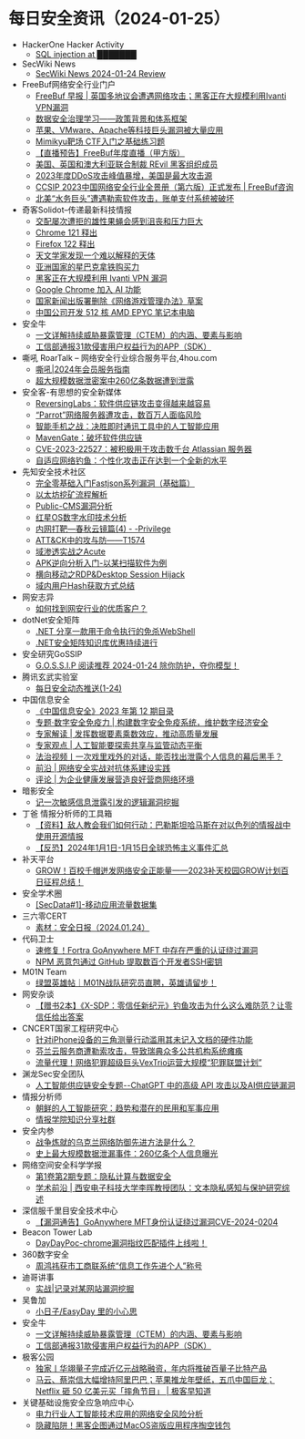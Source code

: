 # 每日安全资讯（2024-01-25）

- HackerOne Hacker Activity
  - [SQL injection at ███████](https://hackerone.com/reports/2256032)
- SecWiki News
  - [SecWiki News 2024-01-24 Review](http://www.sec-wiki.com/?2024-01-24)
- FreeBuf网络安全行业门户
  - [FreeBuf 早报 | 英国多地议会遭遇网络攻击；黑客正在大规模利用Ivanti VPN漏洞](https://www.freebuf.com/news/390520.html)
  - [数据安全治理学习——政策背景和体系框架](https://www.freebuf.com/articles/database/390493.html)
  - [苹果、VMware、Apache等科技巨头漏洞被大量应用](https://www.freebuf.com/news/390485.html)
  - [Mimikyu靶场 CTF入门之基础练习题](https://www.freebuf.com/articles/web/387246.html)
  - [【直播预告】FreeBuf年度直播（甲方版）](https://www.freebuf.com/fevents/390476.html)
  - [美国、英国和澳大利亚联合制裁 REvil 黑客组织成员](https://www.freebuf.com/news/390471.html)
  - [2023年度DDoS攻击峰值暴增，美国是最大攻击源](https://www.freebuf.com/news/390469.html)
  - [CCSIP 2023中国网络安全行业全景册（第六版）正式发布 | FreeBuf咨询](https://www.freebuf.com/consult/390455.html)
  - [北美“水务巨头”遭遇勒索软件攻击，账单支付系统被破坏](https://www.freebuf.com/news/390448.html)
- 奇客Solidot–传递最新科技情报
  - [交配屡次遭拒的雄性果蝇会感到沮丧和压力巨大](https://www.solidot.org/story?sid=77217)
  - [Chrome 121 释出](https://www.solidot.org/story?sid=77216)
  - [Firefox 122 释出](https://www.solidot.org/story?sid=77215)
  - [天文学家发现一个难以解释的天体](https://www.solidot.org/story?sid=77214)
  - [亚洲国家的星巴克拿铁购买力](https://www.solidot.org/story?sid=77213)
  - [黑客正在大规模利用 Ivanti VPN 漏洞](https://www.solidot.org/story?sid=77212)
  - [Google Chrome 加入 AI 功能](https://www.solidot.org/story?sid=77211)
  - [国家新闻出版署删除《网络游戏管理办法》草案](https://www.solidot.org/story?sid=77210)
  - [中国公司开发 512 核 AMD EPYC 笔记本电脑](https://www.solidot.org/story?sid=77209)
- 安全牛
  - [一文详解持续威胁暴露管理（CTEM）的内涵、要素与影响](https://www.aqniu.com/industry/102344.html)
  - [工信部通报31款侵害用户权益行为的APP（SDK）](https://www.aqniu.com/vendor/102332.html)
- 嘶吼 RoarTalk – 网络安全行业综合服务平台,4hou.com
  - [嘶吼|2024年会员服务指南](https://www.4hou.com/posts/L1oj)
  - [超大规模数据泄密案中260亿条数据遭到泄露](https://www.4hou.com/posts/K7nJ)
- 安全客-有思想的安全新媒体
  - [ReversingLabs：软件供应链攻击变得越来越容易](https://www.anquanke.com/post/id/292865)
  - [“Parrot”网络服务器遭攻击，数百万人面临风险](https://www.anquanke.com/post/id/292862)
  - [智能手机之战：决胜即时通讯工具中的人工智能应用](https://www.anquanke.com/post/id/292858)
  - [MavenGate：破坏软件供应链](https://www.anquanke.com/post/id/292856)
  - [CVE-2023-22527：被积极用于攻击数千台 Atlassian 服务器](https://www.anquanke.com/post/id/292854)
  - [自适应网络钓鱼：个性化攻击正在达到一个全新的水平](https://www.anquanke.com/post/id/292852)
- 先知安全技术社区
  - [完全零基础入门Fastjson系列漏洞（基础篇）](https://xz.aliyun.com/t/13386)
  - [以太坊挖矿流程解析](https://xz.aliyun.com/t/13383)
  - [Public-CMS漏洞分析](https://xz.aliyun.com/t/13380)
  - [红星OS数字水印技术分析](https://xz.aliyun.com/t/13379)
  - [内网打靶—春秋云镜篇(4) - -Privilege](https://xz.aliyun.com/t/13378)
  - [ATT&CK中的攻与防——T1574](https://xz.aliyun.com/t/13373)
  - [域渗透实战之Acute](https://xz.aliyun.com/t/13372)
  - [APK逆向分析入门-以某扫描软件为例](https://xz.aliyun.com/t/13371)
  - [横向移动之RDP&Desktop Session Hijack](https://xz.aliyun.com/t/13370)
  - [域内用户Hash获取方式总结](https://xz.aliyun.com/t/13369)
- 网安志异
  - [如何找到网安行业的优质客户？](https://mp.weixin.qq.com/s?__biz=MzAxNzYyNzMyNg==&mid=2664232550&idx=1&sn=40e2930b51e003c66545861ec145a7b0&chksm=80daf7b7b7ad7ea19adb4956768459f76e4c999df2d30dc10e1c0aa7c9c72722a0c1b39745fb&scene=58&subscene=0#rd)
- dotNet安全矩阵
  - [.NET 分享一款用于命令执行的免杀WebShell](https://mp.weixin.qq.com/s?__biz=MzUyOTc3NTQ5MA==&mid=2247490470&idx=1&sn=a38fa2af969ac8dbd8d2d357794fc70b&chksm=fa5ab54bcd2d3c5dcac1f3af6b00d7b0c14db6c545d8a44aeeb72c13341330e440a41d068e84&scene=58&subscene=0#rd)
  - [.NET安全矩阵知识库优惠持续进行](https://mp.weixin.qq.com/s?__biz=MzUyOTc3NTQ5MA==&mid=2247490470&idx=2&sn=d6a34c0936ef06d7d4dc319b7a2e3ca2&chksm=fa5ab54bcd2d3c5deeb2f987669869b3efad909e752092ffa4cd79745e8027db4a32f647b022&scene=58&subscene=0#rd)
- 安全研究GoSSIP
  - [G.O.S.S.I.P 阅读推荐 2024-01-24 除你防护，夺你模型！](https://mp.weixin.qq.com/s?__biz=Mzg5ODUxMzg0Ng==&mid=2247497186&idx=1&sn=1c0c509067766a80f735c7fa6a96e294&chksm=c063db3bf714522d0f01fa6438d63ba8dcc0f5c12c9e653b11123edd6f83d0dd7bec9a7b5403&scene=58&subscene=0#rd)
- 腾讯玄武实验室
  - [每日安全动态推送(1-24)](https://mp.weixin.qq.com/s?__biz=MzA5NDYyNDI0MA==&mid=2651959513&idx=1&sn=8254346b49947e825dde8511b1ebb250&chksm=8baed046bcd95950106e1d0bceac3a1dead732dc307cedccc2bc8ead5275710ccd400d3106fa&scene=58&subscene=0#rd)
- 中国信息安全
  - [《中国信息安全》2023 年第 12 期目录](https://mp.weixin.qq.com/s?__biz=MzA5MzE5MDAzOA==&mid=2664203864&idx=1&sn=214b103a4b75b73080b45834dadeed3e&chksm=8b5984a1bc2e0db75d8684e8b29b17f713e3f3ac6719c3aaec289c6a9267973d2b1ec9f4825b&scene=58&subscene=0#rd)
  - [专题·数字安全免疫力 | 构建数字安全免疫系统，维护数字经济安全](https://mp.weixin.qq.com/s?__biz=MzA5MzE5MDAzOA==&mid=2664203864&idx=2&sn=b781ff9b6bd3ebd37dfec2d7920d3069&chksm=8b5984a1bc2e0db7ed87a66887cbeefdf507a3beaf01e5639b0d28e1cdaff1bf69964bb7e6a4&scene=58&subscene=0#rd)
  - [专家解读 | 发挥数据要素乘数效应，推动高质量发展](https://mp.weixin.qq.com/s?__biz=MzA5MzE5MDAzOA==&mid=2664203864&idx=3&sn=8351b428d6b5fbf2ab664b1f4662d333&chksm=8b5984a1bc2e0db7ac5322294615c8a9f183469b93574a6c49ac260dfb5ddf304dcfc7b09979&scene=58&subscene=0#rd)
  - [专家观点 | 人工智能要探索共享与监管动态平衡](https://mp.weixin.qq.com/s?__biz=MzA5MzE5MDAzOA==&mid=2664203864&idx=4&sn=8a8451e2df5207ca3af1b2b7380f0681&chksm=8b5984a1bc2e0db778506d559bae01d8fb2f2b60e99156f021f0d820e9646304a02448f2ae07&scene=58&subscene=0#rd)
  - [法治视频丨一次戏里戏外的对话，能否找出泄露个人信息的幕后黑手？](https://mp.weixin.qq.com/s?__biz=MzA5MzE5MDAzOA==&mid=2664203864&idx=5&sn=4d79739b1a2b24378301e1568c91447d&chksm=8b5984a1bc2e0db70c11559dfef097a1e5afa40ffb6fd53a7caa5fbed9f78b10db5b1c453a21&scene=58&subscene=0#rd)
  - [前沿 | 网络安全实战对抗体系建设实践](https://mp.weixin.qq.com/s?__biz=MzA5MzE5MDAzOA==&mid=2664203864&idx=6&sn=aecdadf96d32faea323ec2f8b51a3288&chksm=8b5984a1bc2e0db7222f9ed036e90470418b28e78ef1f0c5f8cecdd051dae68770f19cbae473&scene=58&subscene=0#rd)
  - [评论 | 为企业健康发展营造良好营商网络环境](https://mp.weixin.qq.com/s?__biz=MzA5MzE5MDAzOA==&mid=2664203864&idx=7&sn=30f073eec98fbc54776889a6f67e984e&chksm=8b5984a1bc2e0db7e3f442a31931d17564ce27e0876c73a0fff4f8c8dc762e5e80bc16fa9c4d&scene=58&subscene=0#rd)
- 暗影安全
  - [记一次敏感信息泄露引发的逻辑漏洞挖掘](https://mp.weixin.qq.com/s?__biz=MzI2MzA3OTgxOA==&mid=2657165325&idx=1&sn=702348e7a7014ec9780644d1c35dfefa&chksm=f1d4d2e8c6a35bfe405bb21a5fa2f2b0322e86479f65db11864f88612d17d59a739afa71808d&scene=58&subscene=0#rd)
- 丁爸 情报分析师的工具箱
  - [【资料】敌人教会我们如何行动：巴勒斯坦哈马斯在对以色列的情报战中使用开源情报](https://mp.weixin.qq.com/s?__biz=MzI2MTE0NTE3Mw==&mid=2651141818&idx=1&sn=2a549f762cc0e2d455ddba96c4381f3f&chksm=f1af4180c6d8c8965b2182ca432b6c0c082144f106bd095759e070faa8e86a3fd8f155625d0b&scene=58&subscene=0#rd)
  - [【反恐】2024年1月1日-1月15日全球恐怖主义事件汇总](https://mp.weixin.qq.com/s?__biz=MzI2MTE0NTE3Mw==&mid=2651141818&idx=2&sn=bf7293df01f1ad09eab5011bc2eb38fd&chksm=f1af4180c6d8c896369daf506143ca2f9fa6849a8c379c1c39d41441efe51e4699a84c53500a&scene=58&subscene=0#rd)
- 补天平台
  - [GROW！百校千帽迸发网络安全正能量——2023补天校园GROW计划百日征程总结！](https://mp.weixin.qq.com/s?__biz=MzI2NzY5MDI3NQ==&mid=2247502815&idx=1&sn=cf9351ee8f71b02083d2f33290d45c19&chksm=eaf98393dd8e0a85735911045eaf1927b6e401b4d6e82c56a08ccb13707604e1e5b4ad21e4cf&scene=58&subscene=0#rd)
- 安全学术圈
  - [[SecData#1]-移动应用流量数据集](https://mp.weixin.qq.com/s?__biz=MzU5MTM5MTQ2MA==&mid=2247490302&idx=1&sn=942b0ef6f9ee3eb39960aa3545cff534&chksm=fe2ee575c9596c6395d3830cae62255f57e6cae6ce01a5a860b395e1bbebb91fb49ce3150dbc&scene=58&subscene=0#rd)
- 三六零CERT
  - [素材：安全日报（2024.01.24）](https://mp.weixin.qq.com/s?__biz=MzU5MjEzOTM3NA==&mid=2247501719&idx=1&sn=685107bb7d7cd3ac409656fb2fece69c&chksm=fe26c296c9514b808289318896dea386fc1862adf8ee1a5c668776c3b8e9e71b5c9641702e3b&scene=58&subscene=0#rd)
- 代码卫士
  - [速修复！Fortra GoAnywhere MFT 中存在严重的认证绕过漏洞](https://mp.weixin.qq.com/s?__biz=MzI2NTg4OTc5Nw==&mid=2247518740&idx=1&sn=f97575a3c85c3e1d61c6ede1e31c0f1d&chksm=ea94bb7edde33268c42b5b9a74eb3ee30ceb5c34a906ff95500378175e985f1b8e0554fbcf3d&scene=58&subscene=0#rd)
  - [NPM 恶意包通过 GitHub 提取数百个开发者SSH密钥](https://mp.weixin.qq.com/s?__biz=MzI2NTg4OTc5Nw==&mid=2247518740&idx=2&sn=2a19b89ecf0b060ed05766e9be298779&chksm=ea94bb7edde332685fb1f9a65fbeb058226732b9c63abe7ba1afaf4b07814d596475041deaab&scene=58&subscene=0#rd)
- M01N Team
  - [绿盟英雄帖｜M01N战队研究员直聘，英雄请留步！](https://mp.weixin.qq.com/s?__biz=MzkyMTI0NjA3OA==&mid=2247493310&idx=1&sn=3ddf73582f70038729a2a3e5c305fccf&chksm=c18426aff6f3afb9276e97fe1e046b63d54b9caf1d0510f0ef8170c455a94f716858cb38a175&scene=58&subscene=0#rd)
- 网安杂谈
  - [【赠书2本】《X-SDP：零信任新纪元》钓鱼攻击为什么这么难防范？让零信任给出答案](https://mp.weixin.qq.com/s?__biz=MzAwMTMzMDUwNg==&mid=2650888115&idx=1&sn=2383964c7f347a6162bf00478ec0c902&chksm=812eab96b659228064217cb40bc237fb4aa41af238cc9242c1126aaaf4f8c1671423d294afe7&scene=58&subscene=0#rd)
- CNCERT国家工程研究中心
  - [针对iPhone设备的三角测量行动滥用其未记入文档的硬件功能](https://mp.weixin.qq.com/s?__biz=MzUzNDYxOTA1NA==&mid=2247542682&idx=1&sn=f9d8542f8f9e504f494e16041b930d71&chksm=fa93915bcde4184d7112d0d0f75b940462f7c514de01d97e9e48693132505f2c28971c2f5764&scene=58&subscene=0#rd)
  - [芬兰云服务商遭勒索攻击，导致瑞典众多公共机构系统瘫痪](https://mp.weixin.qq.com/s?__biz=MzUzNDYxOTA1NA==&mid=2247542682&idx=2&sn=55ded4af99d51bbf9389769900033dbb&chksm=fa93915bcde4184dc219e6e3119ce87a0cc7b431444a20d7aff78bda5e42d4059b3f07f94356&scene=58&subscene=0#rd)
  - [流量代理！网络犯罪超级巨头VexTrio运营大规模“犯罪联盟计划”](https://mp.weixin.qq.com/s?__biz=MzUzNDYxOTA1NA==&mid=2247542682&idx=3&sn=6503f90eff6bbf86491377bcc78afb63&chksm=fa93915bcde4184d1b7f1d7dc69cfa7df3a1492ed79c4ed895f5cf8d1f221979d930cddb6714&scene=58&subscene=0#rd)
- 渊龙Sec安全团队
  - [人工智能供应链安全专题--ChatGPT 中的高级 API 攻击以及AI供应链漏洞](https://mp.weixin.qq.com/s?__biz=Mzg4NTY0MDg1Mg==&mid=2247485230&idx=1&sn=03b8d0163327afd00b879fc7b89daec9&chksm=cfa49cd5f8d315c3cac20e198f8bdb4f93ce737c411c8104fb2b1e7c75cff57646a8da13b934&scene=58&subscene=0#rd)
- 情报分析师
  - [朝鲜的人工智能研究：趋势和潜在的民用和军事应用](https://mp.weixin.qq.com/s?__biz=MzA3Mjc1MTkwOA==&mid=2650544684&idx=1&sn=6d473960c546b1df3530eb1575738f70&chksm=87113467b066bd7129a515332dc224700c4717600ab9dd017c83b8d45055c42a0952209ff97c&scene=58&subscene=0#rd)
  - [情报学院知识分享社群](https://mp.weixin.qq.com/s?__biz=MzA3Mjc1MTkwOA==&mid=2650544684&idx=2&sn=5b64d4495c8e7387e52df10cb4bd2005&chksm=87113467b066bd713cc0f032b3d250015247a6e6e7e14d7ef68846730336ac7644015c43c6cd&scene=58&subscene=0#rd)
- 安全内参
  - [战争炼就的乌克兰网络防御先进方法是什么？](https://mp.weixin.qq.com/s?__biz=MzI4NDY2MDMwMw==&mid=2247510908&idx=1&sn=b127bc39b59fe63cef1c65a3a3144120&chksm=ebfaec5cdc8d654a47d303894a7bf27eb06c67846e5429eed01a41cf1c66c0b664a302443054&scene=58&subscene=0#rd)
  - [史上最大规模数据泄漏事件：260亿条个人信息曝光](https://mp.weixin.qq.com/s?__biz=MzI4NDY2MDMwMw==&mid=2247510908&idx=2&sn=8b541f2eec1bb53eed66c3c91624453e&chksm=ebfaec5cdc8d654a3bafc017b08b7c568e5acbfbbe0a4ffee3b201d374061f62e29ee712f46e&scene=58&subscene=0#rd)
- 网络空间安全科学学报
  - [第1卷第2期专题：隐私计算与数据安全](https://mp.weixin.qq.com/s?__biz=MzI0NjU2NDMwNQ==&mid=2247497407&idx=1&sn=71f522353945109ef8d419891e025910&chksm=e9bfe201dec86b17e38a2dc0be084a67c3bb693e93a57edf078ae9a095e44287a67c08726825&scene=58&subscene=0#rd)
  - [学术前沿 | 西安电子科技大学李晖教授团队：文本隐私感知与保护研究综述](https://mp.weixin.qq.com/s?__biz=MzI0NjU2NDMwNQ==&mid=2247497407&idx=2&sn=1814b20e22dd26dcc8e73e96a9914ee5&chksm=e9bfe201dec86b177b964b7337049f2eb9056e724dac6bb357a0c778f51d28516d1ef5d1f68d&scene=58&subscene=0#rd)
- 深信服千里目安全技术中心
  - [【漏洞通告】GoAnywhere MFT身份认证绕过漏洞CVE-2024-0204](https://mp.weixin.qq.com/s?__biz=Mzg2NjgzNjA5NQ==&mid=2247522014&idx=1&sn=0472b9c3e9ff67022262a656ff84fbde&chksm=ce461dcef93194d8f2b2adf5f0c0713e5c9f997ca689ba93fe1075205674e240ee71d85f5fa7&scene=58&subscene=0#rd)
- Beacon Tower Lab
  - [DayDayPoc-chrome漏洞指纹匹配插件上线啦！](https://mp.weixin.qq.com/s?__biz=MzkzNjMxNDM0Mg==&mid=2247486361&idx=1&sn=152d9d9a31107ebce675002132043c81&chksm=c2a1df10f5d656066903cc44c3835f81c2d16616a7a2b9437e4932613176d0efd2decaf176fe&scene=58&subscene=0#rd)
- 360数字安全
  - [周鸿祎获市工商联系统“信息工作先进个人”称号](https://mp.weixin.qq.com/s?__biz=MzA4MTg0MDQ4Nw==&mid=2247569004&idx=1&sn=41822c8b4dcdf4e08c27950d3e280aad&chksm=9f8d5e64a8fad772ec4fdd1e90e6c7a189c51083dd2515304dc6da179419acf10180fafa312f&scene=58&subscene=0#rd)
- 迪哥讲事
  - [实战|记录对某网站漏洞挖掘](https://mp.weixin.qq.com/s?__biz=MzIzMTIzNTM0MA==&mid=2247493375&idx=1&sn=3a85017cca3186595b241a31c6e32cf3&chksm=e8a5ec9cdfd2658a2f5b34e514f2187b54879c86384c11abc5c0eb4387073514119ea2c70684&scene=58&subscene=0#rd)
- 吴鲁加
  - [小日子/EasyDay 里的小心思](https://mp.weixin.qq.com/s?__biz=Mzg5NDY4ODM1MA==&mid=2247484615&idx=1&sn=d2e583ba8950787a023ac945d2c99890&chksm=c01a89f6f76d00e077ec3eebea05aa95da665e46ce454a34963fed149b44b8787080291581a6&scene=58&subscene=0#rd)
- 安全牛
  - [一文详解持续威胁暴露管理（CTEM）的内涵、要素与影响](https://mp.weixin.qq.com/s?__biz=MjM5Njc3NjM4MA==&mid=2651127551&idx=1&sn=f8fcff322fe4dfb43c40d2ce8402f820&chksm=bd144e2c8a63c73ac7c1663e492e760ad97abdc2f89e8c351e50cef8272fe85c33872d86507c&scene=58&subscene=0#rd)
  - [工信部通报31款侵害用户权益行为的APP（SDK）](https://mp.weixin.qq.com/s?__biz=MjM5Njc3NjM4MA==&mid=2651127551&idx=2&sn=10f8362d0ebe894f11ca0c5626ed0588&chksm=bd144e2c8a63c73a244bae997239c707819592c874a7f1bcc43990a6c498ac719543a96d7d37&scene=58&subscene=0#rd)
- 极客公园
  - [独家丨华翊量子完成近亿元战略融资，年内将推破百量子比特产品](https://mp.weixin.qq.com/s?__biz=MTMwNDMwODQ0MQ==&mid=2653031919&idx=1&sn=d44ff5c167127aa728b52773c3310276&chksm=7e5770594920f94fd3d92f0e1b36fbed7a344d5ff16955689f213cc6a3a6576dd8067bf6ebf8&scene=58&subscene=0#rd)
  - [马云、蔡崇信大幅增持阿里巴巴；苹果推龙年壁纸，五爪中国巨龙；Netflix 砸 50 亿美元买「摔角节目」 | 极客早知道](https://mp.weixin.qq.com/s?__biz=MTMwNDMwODQ0MQ==&mid=2653031908&idx=1&sn=9704151bc7e56a435925036b1c1e1106&chksm=7e5770524920f944b773fbbf9f6f92e8de4d89c76dfeb02f72490bb4c113b44ad3911aa83095&scene=58&subscene=0#rd)
- 关键基础设施安全应急响应中心
  - [电力行业人工智能技术应用的网络安全风险分析](https://mp.weixin.qq.com/s?__biz=MzkyMzAwMDEyNg==&mid=2247542019&idx=1&sn=08cac4c53e36e4e8fe1d55c0b4429c10&chksm=c1e9a952f69e2044ad73b31d7757fbed73ee6610b915addb2ebba518e9b3faed215945679d31&scene=58&subscene=0#rd)
  - [隐藏陷阱！黑客企图通过MacOS盗版应用程序掏空钱包](https://mp.weixin.qq.com/s?__biz=MzkyMzAwMDEyNg==&mid=2247542019&idx=3&sn=b88c75a363d53c4ecf5e7882ae8bde6c&chksm=c1e9a952f69e2044a353cb39058f230ea0815b67486cd86b52201febfae3fb3d34f05c521b00&scene=58&subscene=0#rd)

